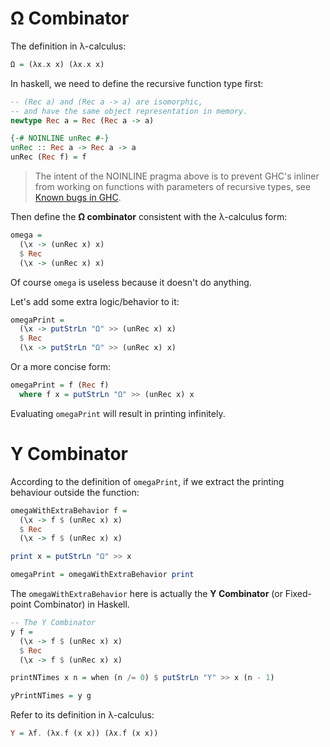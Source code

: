 # Ω Combinator


The definition in λ-calculus:

``` haskell
Ω = (λx.x x) (λx.x x)
```


In haskell, we need to define the recursive function type first:

``` haskell
-- (Rec a) and (Rec a -> a) are isomorphic,
-- and have the same object representation in memory.
newtype Rec a = Rec (Rec a -> a)

{-# NOINLINE unRec #-}
unRec :: Rec a -> Rec a -> a
unRec (Rec f) = f
```

> The intent of the NOINLINE pragma above is to prevent GHC's inliner from working on functions with parameters of recursive types, see [Known bugs in GHC][1].


Then define the **Ω combinator** consistent with the λ-calculus form:

``` haskell
omega =
  (\x -> (unRec x) x)
  $ Rec
  (\x -> (unRec x) x)
```

Of course `omega` is useless because it doesn't do anything.

Let's add some extra logic/behavior to it:

``` haskell
omegaPrint =
  (\x -> putStrLn "Ω" >> (unRec x) x)
  $ Rec
  (\x -> putStrLn "Ω" >> (unRec x) x)
```

Or a more concise form:

``` haskell
omegaPrint = f (Rec f)
  where f x = putStrLn "Ω" >> (unRec x) x
```

Evaluating `omegaPrint` will result in printing infinitely.


# Y Combinator


According to the definition of `omegaPrint`, if we extract the printing behaviour outside the function:

``` haskell
omegaWithExtraBehavior f =
  (\x -> f $ (unRec x) x)
  $ Rec
  (\x -> f $ (unRec x) x)

print x = putStrLn "Ω" >> x

omegaPrint = omegaWithExtraBehavior print
```

The `omegaWithExtraBehavior` here is actually the **Y Combinator** (or Fixed-point Combinator) in Haskell.

``` haskell
-- The Y Combinator
y f =
  (\x -> f $ (unRec x) x)
  $ Rec
  (\x -> f $ (unRec x) x)

printNTimes x n = when (n /= 0) $ putStrLn "Y" >> x (n - 1)

yPrintNTimes = y g
```

Refer to its definition in λ-calculus:

``` haskell
Y = λf. (λx.f (x x)) (λx.f (x x))
```


[1]: https://downloads.haskell.org/ghc/latest/docs/users_guide/bugs.html#bugs-in-ghc
